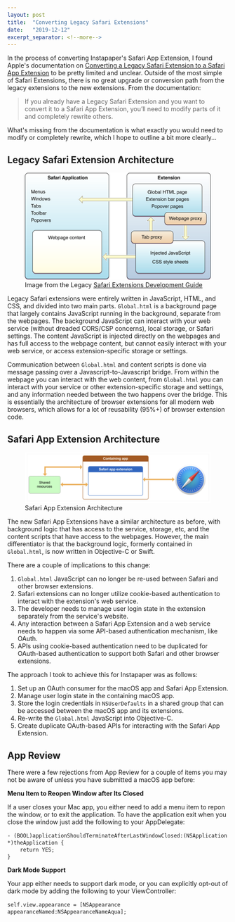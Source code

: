 ```yaml
---
layout: post
title:  "Converting Legacy Safari Extensions"
date:   "2019-12-12"
excerpt_separator: <!--more-->
---
```


In the process of converting Instapaper's Safari App Extension, I found Apple's documentation on [Converting a Legacy Safari Extension to a Safari App Extension](https://developer.apple.com/documentation/safariservices/safari_app_extensions/converting_a_legacy_safari_extension_to_a_safari_app_extension?language=objc#see-also) to be pretty limited and unclear. Outside of the most simple of Safari Extensions, there is no great upgrade or conversion path from the legacy extensions to the new extensions. From the documentation:

> If you already have a Legacy Safari Extension and you want to convert it to a Safari App Extension, you’ll need to modify parts of it and completely rewrite others.

What's missing from the documentation is what exactly you would need to modify or completely rewrite, which I hope to outline a bit more clearly...

<!--more-->

## Legacy Safari Extension Architecture

<figure>
<img src="/img/extensionsdiagram.png"/>
<figcaption>
Image from the Legacy <a href="https://developer.apple.com/library/archive/documentation/Tools/Conceptual/SafariExtensionGuide/ExtensionsOverview/ExtensionsOverview.html#//apple_ref/doc/uid/TP40009977-CH15-SW1">Safari Extensions Development Guide</a>
</figcaption>
</figure>

Legacy Safari extensions were entirely written in JavaScript, HTML, and CSS, and divided into two main parts. `Global.html` is a background page that largely contains JavaScript running in the background, separate from the webpages. The background JavaScript can interact with your web service (without dreaded CORS/CSP concerns), local storage, or Safari settings. The content JavaScript is injected directly on the webpages and has full access to the webpage content, but cannot easily interact with your web service, or access extension-specific storage or settings.

Communication between `Global.html` and content scripts is done via message passing over a Javascript-to-Javascript bridge. From within the webpage you can interact with the web content, from `Global.html` you can interact with your service or other extension-specific storage and settings, and any information needed between the two happens over the bridge. This is essentially the architecture of browser extensions for all modern web browsers, which allows for a lot of reusability (95%+) of browser extension code.

## Safari App Extension Architecture

<figure>
<img src="/img/safariappextension.png"/>
<figcaption>Safari App Extension Architecture</figcaption>
</figure>

The new Safari App Extensions have a similar architecture as before, with background logic that has access to the service, storage, etc, and the content scripts that have access to the webpages. However, the main differentiator is that the background logic, formerly contained in `Global.html`, is now written in Objective-C or Swift.

There are a couple of implications to this change:

1. `Global.html` JavaScript can no longer be re-used between Safari and other browser extensions.
2. Safari extensions can no longer utilize cookie-based authentication to interact with the extension's web service.
3. The developer needs to manage user login state in the extension separately from the service's website.
4. Any interaction between a Safari App Extension and a web service needs to happen via some API-based authentication mechanism, like OAuth.
5. APIs using cookie-based authentication need to be duplicated for OAuth-based authentication to support both Safari and other browser extensions.

The approach I took to achieve this for Instapaper was as follows:

1. Set up an OAuth consumer for the macOS app and Safari App Extension.
2. Manage user login state in the containing macOS app.
3. Store the login credentials in `NSUserDefaults` in a shared group that can be accessed between the macOS app and its extensions.
4. Re-write the `Global.html` JavaScript into Objective-C.
5. Create duplicate OAuth-based APIs for interacting with the Safari App Extension.

## App Review

There were a few rejections from App Review for a couple of items you may not be aware of unless you have submitted a macOS app before:

**Menu Item to Reopen Window after Its Closed**

If a user closes your Mac app, you either need to add a menu item to repon the window, or to exit the application. To have the application exit when you close the window just add the following to your AppDelegate:

```
- (BOOL)applicationShouldTerminateAfterLastWindowClosed:(NSApplication *)theApplication {
    return YES;
}
```

**Dark Mode Support**

Your app either needs to support dark mode, or you can explicitly opt-out of dark mode by adding the following to your ViewController:

```
self.view.appearance = [NSAppearance appearanceNamed:NSAppearanceNameAqua];
```

